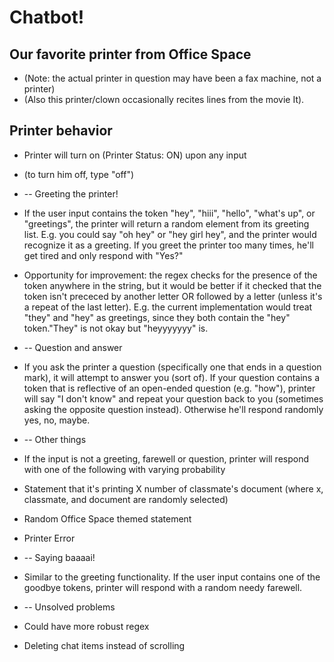 # Chatbot!

## Our favorite printer from Office Space

* (Note: the actual printer in question may have been a fax machine, not a printer)
* (Also this printer/clown occasionally recites lines from the movie It).

## Printer behavior

* Printer will turn on (Printer Status: ON) upon any input 
* (to turn him off, type "off")

* -- Greeting the printer!
* If the user input contains the token "hey", "hiii", "hello", "what's up", or "greetings", the printer will return a random element from its greeting list. E.g. you could say "oh hey" or "hey girl hey", and the printer would recognize it as a greeting. If you greet the printer too many times, he'll get tired and only respond with "Yes?"
* Opportunity for improvement: the regex checks for the presence of the token anywhere in the string, but it would be better if it checked that the token isn't prececed by another letter OR followed by a letter (unless it's a repeat of the last letter). E.g. the current implementation would treat "they" and "hey" as greetings, since they both contain the "hey" token."They" is not okay but "heyyyyyyy" is.

* -- Question and answer
* If you ask the printer a question (specifically one that ends in a question mark), it will attempt to answer you (sort of). If your question contains a token that is reflective of an open-ended question (e.g. "how"), printer will say "I don't know" and repeat your question back to you (sometimes asking the opposite question instead). Otherwise he'll respond randomly yes, no, maybe.

* -- Other things
* If the input is not a greeting, farewell or question, printer will respond with one of the following with varying probability
* Statement that it's printing X number of classmate's document (where x, classmate, and document are randomly selected)
* Random Office Space themed statement
* Printer Error

* -- Saying baaaai!
* Similar to the greeting functionality. If the user input contains one of the goodbye tokens, printer will respond with a random needy farewell.

* -- Unsolved problems
* Could have more robust regex
* Deleting chat items instead of scrolling
